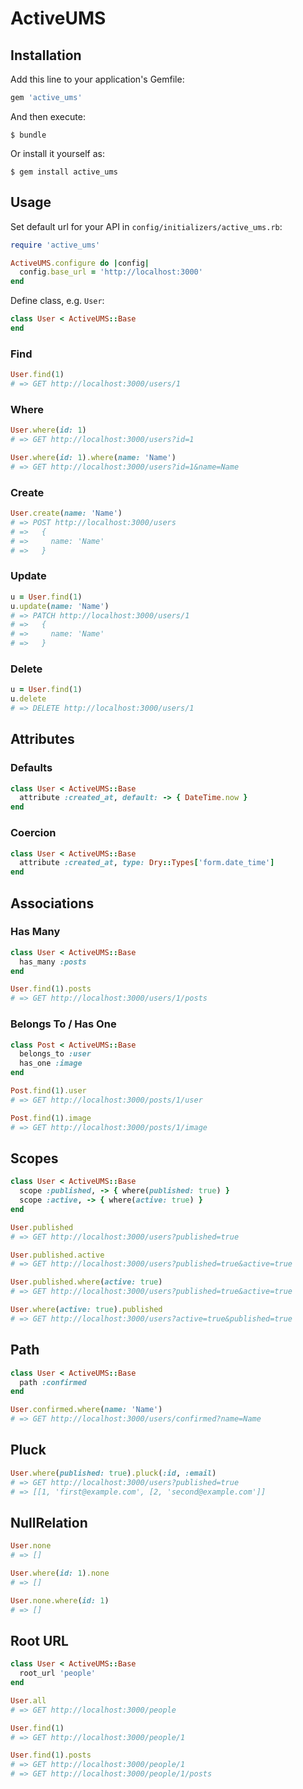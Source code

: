 # ActiveUMS

## Installation

Add this line to your application's Gemfile:

```ruby
gem 'active_ums'
```

And then execute:

    $ bundle

Or install it yourself as:

    $ gem install active_ums

## Usage

Set default url for your API in `config/initializers/active_ums.rb`:

```ruby
require 'active_ums'

ActiveUMS.configure do |config|
  config.base_url = 'http://localhost:3000'
end
```

Define class, e.g. `User`:

```ruby
class User < ActiveUMS::Base
end
```

### Find

```ruby
User.find(1)
# => GET http://localhost:3000/users/1
```

### Where

```ruby
User.where(id: 1)
# => GET http://localhost:3000/users?id=1

User.where(id: 1).where(name: 'Name')
# => GET http://localhost:3000/users?id=1&name=Name
```

### Create

```ruby
User.create(name: 'Name')
# => POST http://localhost:3000/users
# =>   {
# =>     name: 'Name'
# =>   }
```

### Update

```ruby
u = User.find(1)
u.update(name: 'Name')
# => PATCH http://localhost:3000/users/1
# =>   {
# =>     name: 'Name'
# =>   }
```

### Delete

```ruby
u = User.find(1)
u.delete
# => DELETE http://localhost:3000/users/1
```

## Attributes

### Defaults

```ruby
class User < ActiveUMS::Base
  attribute :created_at, default: -> { DateTime.now }
end
```

### Coercion

```ruby
class User < ActiveUMS::Base
  attribute :created_at, type: Dry::Types['form.date_time']
end
```

## Associations

### Has Many

```ruby
class User < ActiveUMS::Base
  has_many :posts
end

User.find(1).posts
# => GET http://localhost:3000/users/1/posts
```

### Belongs To / Has One

```ruby
class Post < ActiveUMS::Base
  belongs_to :user
  has_one :image
end

Post.find(1).user
# => GET http://localhost:3000/posts/1/user

Post.find(1).image
# => GET http://localhost:3000/posts/1/image
```

## Scopes

```ruby
class User < ActiveUMS::Base
  scope :published, -> { where(published: true) }
  scope :active, -> { where(active: true) }
end

User.published
# => GET http://localhost:3000/users?published=true

User.published.active
# => GET http://localhost:3000/users?published=true&active=true

User.published.where(active: true)
# => GET http://localhost:3000/users?published=true&active=true

User.where(active: true).published
# => GET http://localhost:3000/users?active=true&published=true
```

## Path

```ruby
class User < ActiveUMS::Base
  path :confirmed
end

User.confirmed.where(name: 'Name')
# => GET http://localhost:3000/users/confirmed?name=Name
```

## Pluck

```ruby
User.where(published: true).pluck(:id, :email)
# => GET http://localhost:3000/users?published=true
# => [[1, 'first@example.com', [2, 'second@example.com']]
```

## NullRelation

```ruby
User.none
# => []

User.where(id: 1).none
# => []

User.none.where(id: 1)
# => []
```

## Root URL

```ruby
class User < ActiveUMS::Base
  root_url 'people'
end

User.all
# => GET http://localhost:3000/people

User.find(1)
# => GET http://localhost:3000/people/1

User.find(1).posts
# => GET http://localhost:3000/people/1
# => GET http://localhost:3000/people/1/posts
```

